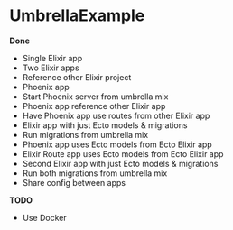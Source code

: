 # UmbrellaExample

**Done**

* Single Elixir app
* Two Elixir apps
* Reference other Elixir project
* Phoenix app
* Start Phoenix server from umbrella mix
* Phoenix app reference other Elixir app
* Have Phoenix app use routes from other Elixir app
* Elixir app with just Ecto models & migrations
* Run migrations from umbrella mix
* Phoenix app uses Ecto models from Ecto Elixir app
* Elixir Route app uses Ecto models from Ecto Elixir app
* Second Elixir app with just Ecto models & migrations
* Run both migrations from umbrella mix
* Share config between apps

**TODO**

* Use Docker
